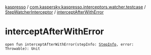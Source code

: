 [kaspresso](../../index.md) / [com.kaspersky.kaspresso.interceptors.watcher.testcase](../index.md) / [StepWatcherInterceptor](index.md) / [interceptAfterWithError](./intercept-after-with-error.md)

# interceptAfterWithError

`open fun interceptAfterWithError(stepInfo: `[`StepInfo`](../../com.kaspersky.kaspresso.testcases.models.info/-step-info/index.md)`, error: Throwable): Unit`